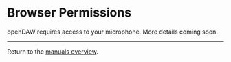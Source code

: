 # Browser Permissions

openDAW requires access to your microphone. More details coming soon.

---

Return to the [manuals overview](./index.md).
